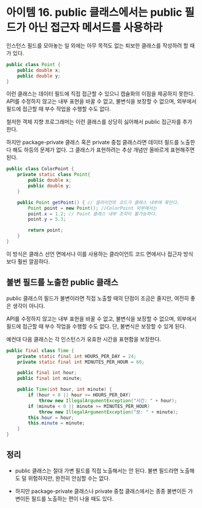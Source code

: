 # 아이템 16. public 클래스에서는 public 필드가 아닌 접근자 메서드를 사용하라

인스턴스 필드를 모아놓는 일 외에는 아무 목적도 없는 퇴보한 클래스를 작성하려 할 때가 있다.

```java
public class Point {
    public double x;
    public double y;
}
```

이런 클래스는 데이터 필드에 직접 접근할 수 있으니 캡슐화의 이점을 제공하지 못한다. API를 수정하지 않고는 내부 표현을 바꿀 수 없고, 불변식을 보장할 수 없으며, 외부에서 필드에 접근할 때 부수 작업을 수행할 수도 없다.

철저한 객체 지향 프로그래머는 이런 클래스를 상당히 싫어해서 public 접근자를 추가한다.

하지만 package-private 클래스 혹은 private 중첩 클래스라면 데이터 필드를 노출한다 해도 하등의 문제가 없다. 그 클래스가 표현하려는 추상 개념만 올바르게 표현해주면 된다.

```java
public class ColorPoint {
    private static class Point{
        public double x;
        public double y;
    }

    public Point getPoint() { // 클라이언트 코드가 클래스 내부에 묶인다.
        Point point = new Point(); //ColorPoint 외부에서는
        point.x = 1.2; // Point 클래스 내부 조작이 불가능하다.
        point.y = 5.3;

        return point;
    }
}
```

이 방식은 클래스 선언 면에서나 이를 사용하는 클라이언트 코드 면에서나 접근자 방식보다 훨씬 깔끔하다.

## 불변 필드를 노출한 public 클래스

public 클래스의 필드가 불변이라면 직접 노출할 때의 단점이 조금은 줄지만, 여전히 좋은 생각이 아니다.

API를 수정하지 않고는 내부 표현을 바꿀 수 없고, 불변식을 보장할 수 없으며, 외부에서 필드에 접근할 때 부수 작업을 수행할 수도 없다. 단, 불변식은 보장할 수 있게 된다.

예컨대 다음 클래스는 각 인스턴스가 유효한 시간을 표현함을 보장한다.

```java
public final class Time {
    private static final int HOURS_PER_DAY = 24;
    private static final int MINUTES_PER_HOUR = 60;

    public final int hour;
    public final int minute;

    public Time(int hour, int minute) {
        if (hour < 0 || hour >= HOURS_PER_DAY)
            throw new IllegalArgumentException("시간: " + hour);
        if (minute < 0 || minute >= MINUTES_PER_HOUR)
            throw new IllegalArgumentException("분: " + minute);
        this.hour = hour;
        this.minute = minute;
    }
}
```

## 정리

- public 클래스는 절대 가변 필드를 직접 노출해서는 안 된다. 불변 필드라면 노출해도 덜 위험하지만, 완전히 안심할 수는 없다.

- 하지만 package-private 클래스나 private 중첩 클래스에서는 종종 불변이든 가변이든 필드를 노출하는 편이 나을 때도 있다.
